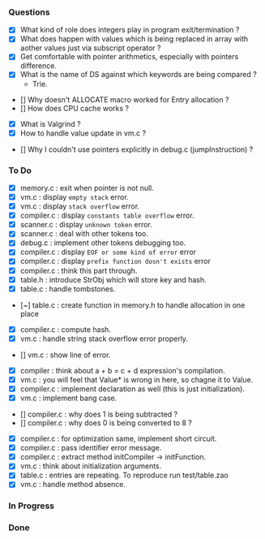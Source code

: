 ### Questions
- [x] What kind of role does integers play in program exit/termination ?
- [x] What does happen with values which is being replaced in array with aother values just via subscript operator ?
- [x] Get comfortable with pointer arithmetics, especially with pointers difference.
- [x] What is the name of DS against which keywords are being compared ?
    - Trie.
- [] Why doesn't ALLOCATE macro worked for Entry allocation ?
- [] How does  CPU cache works ?
- [x] What is Valgrind ?
- [x] How to handle value update in vm.c ?
- [] Why I couldn't use pointers explicitly in debug.c (jumpInstruction) ?

### To Do
- [x] memory.c   : exit when pointer is not null.
- [x] vm.c       : display `empty stack` error.
- [x] vm.c       : display `stack overflow` error.
- [x] compiler.c : display `constants table overflow` error.
- [x] scanner.c  : display `unknown token` error.
- [x] scanner.c  : deal with other tokens too.
- [x] debug.c    : implement other tokens debugging too.
- [x] compiler.c : display `EOF or some kind of error` error
- [x] compiler.c : display `prefix function dosn't exists` error
- [x] compiler.c : think this part through.
- [x] table.h    : introduce StrObj which will store key and hash.
- [x] table.c    : handle tombstones.
- [~] table.c    : create function in memory.h to handle allocation in one place
- [x] compiler.c : compute hash.
- [x] vm.c       : handle string stack overflow error properly.
- [] vm.c       : show line of error.
- [x] compiler   : think about a + b = c + d expression's compilation.
- [x] vm.c       : you will feel that Value* is wrong in here, so chagne it to Value.
- [x] compiler.c : implement declaration as well (this is just initialization).
- [x] vm.c       : implement bang case.
- [] compiler.c : why does 1 is being subtracted ?
- [] compiler.c : why does 0 is being converted to 8 ?
- [x] compiler.c : for optimization same, implement short circuit.
- [x] compiler.c : pass identifier error message.
- [x] compiler.c : extract method initCompiler -> initFunction.
- [x] vm.c       : think about initialization arguments.
- [x] table.c    : entries are repeating. To reproduce run test/table.zao
- [x] vm.c       : handle method absence.

### In Progress

### Done
